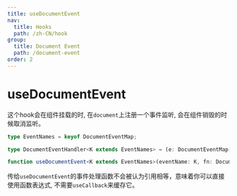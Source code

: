 ```yaml
---
title: useDocumentEvent
nav:
  title: Hooks
  path: /zh-CN/hook
group:
  title: Document Event
  path: /document-event
order: 2
---
```


# useDocumentEvent

这个hook会在组件挂载的时, 在`document`上注册一个事件监听, 会在组件销毁的时候取消监听。

```typescript
type EventNames = keyof DocumentEventMap;

type DocumentEventHandler<K extends EventNames> = (e: DocumentEventMap[K]) => any;

function useDocumentEvent<K extends EventNames>(eventName: K, fn: DocumentEventHandler<K>, options?: boolean | AddEventListenerOptions): void
```

传给`useDocumentEvent`的事件处理函数不会被认为引用相等，意味着你可以直接使用函数表达式, 不需要`useCallback`来缓存它。

<code src='./demo/useDocumentEvent.tsx'>
